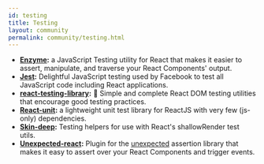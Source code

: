 ```yaml
---
id: testing
title: Testing
layout: community
permalink: community/testing.html
---
```


* **[Enzyme](https://github.com/airbnb/enzyme/):** a JavaScript Testing utility for React that makes it easier to assert, manipulate, and traverse your React Components' output.
* **[Jest](https://facebook.github.io/jest/):** Delightful JavaScript testing used by Facebook to test all JavaScript code including React applications.
* **[react-testing-library](https://github.com/kentcdodds/react-testing-library):** 🐐 Simple and complete React DOM testing utilities that encourage good testing practices.
* **[React-unit](https://github.com/pzavolinsky/react-unit):** a lightweight unit test library for ReactJS with very few (js-only) dependencies.
* **[Skin-deep](https://github.com/glenjamin/skin-deep):** Testing helpers for use with React's shallowRender test utils.
* **[Unexpected-react](https://github.com/bruderstein/unexpected-react/):** Plugin for the [unexpected](https://unexpected.js.org/) assertion library that makes it easy to assert over your React Components and trigger events.
